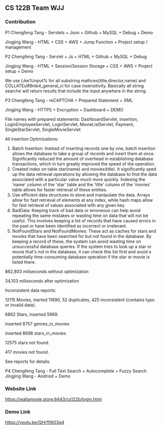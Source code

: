 ## CS 122B Team WJJ

### Contribution              
P1
Chengfeng Tang - Servlets + Json + Github + MySQL + Debug + Demo

Jingjing Wang - HTML + CSS + AWS + Jump Function + Project setup / management

P2
Chengfeng Tang - Servlet + Js + HTML + Github + MySQL + Debug

Jingjing Wang - HTML + Session/Session Storage + CSS + AWS + Project setup + Demo

We use Like%input% for all substring mathces(title,director,name) and 
COLLATEutf8mb4_general_ci for case insensitivity. Basically all string searche will return results that include the input anywhere in the string.

P3
Chengfeng Tang - reCAPTCHA + Prepared Statement + XML

Jingjing Wang - HTTPS + Encryption + Dashboard + DEMO

File names with prepared statements: DashboardServlet, insertion, LoginEmployeeServlet, LoginServlet, MovieListServlet, Payment, SingleStarServlet, SingleMovieServlet


All insertion Optimizations:
1. Batch Insertion: Instead of inserting records one by one, batch insertion allows the database to take a group of records and insert them at once. Significantly reduced the amount of overhead in establishing database transactions, which in turn greatly improved the speed of the operation.
2. Created index on table star(name) and movies(title). It significantly sped up the data retrieval operations by allowing the database to find the data associated with a particular value much more quickly. Indexing the 'name' column of the 'star' table and the 'title' column of the 'movies' table allows for faster retrieval of these entities.
3. Use efficient data structures to store and manipulate the data. Arrays allow for fast retrieval of elements at any index, while hash maps allow for fast retrieval of values associated with any given key. 
4. BadData: Keeping track of bad data or erroneous can help avoid repeating the same mistakes or wasting time on data that will not be useful. This involves keeping a list of records that have caused errors in the past or have been identified as incorrect or irrelevant.
5. NotFoundStars and NotFoundMovies: These act as caches for stars and movies that have been searched for but not found in the database. By keeping a record of these, the system can avoid wasting time on unsuccessful database queries. If the system tries to look up a star or movie that's not in the database, it can check this list first and avoid a potentially time-consuming database operation if the star or movie is listed there.


862,803 miliseconds without optimization

34,103 miliseconds after optimization


Inconsistent data reports: 

12115 Movies, inerted 11690, 52 duplicates, 425 inconsistent (contains typo or invalid data).

6862 Stars, inserted 5969.

inserted 8757 genres_in_movies

inserted 8698 stars_in_movies

12575 stars not found.

417 movies not found.

See reports for details.

P4
Chengfeng Tang - Full Text Search + Autocomplete + Fuzzy Search 
Jingjing Wang - Andriod + Demo


### Website Link  
https://wallamovie.store:8443/cs122b/login.html

### Demo Link 
https://youtu.be/QHrfIfA03q4

